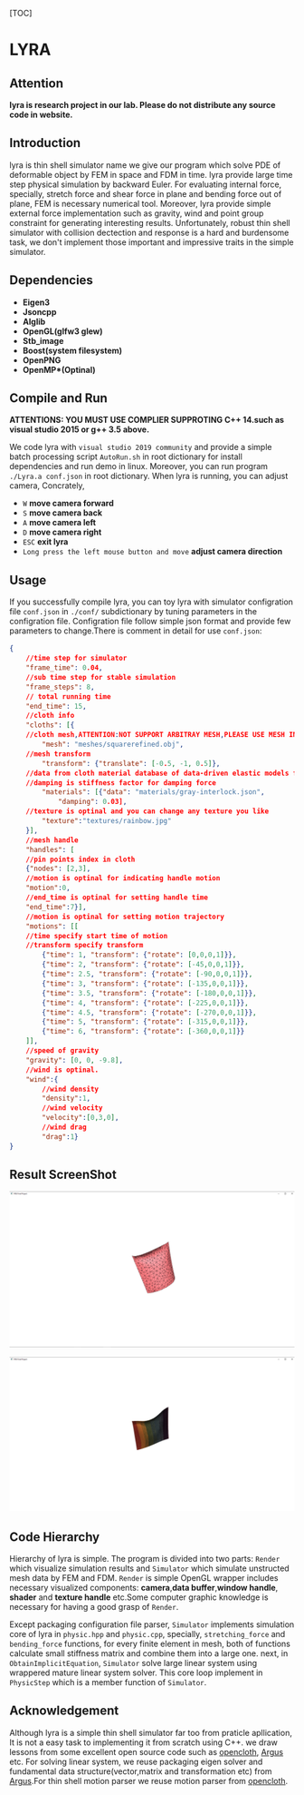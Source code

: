 [TOC]

# LYRA

## Attention

__lyra is research project in our lab. Please do not distribute any source code in website.__

## Introduction

lyra is thin shell simulator name we give our program which solve PDE of deformable object by FEM in space and FDM in time. lyra provide large time step physical simulation by backward Euler. For evaluating internal force, specially, stretch force and shear force in plane and bending force out of plane, FEM is necessary numerical tool. Moreover, lyra provide simple external force implementation such as gravity, wind and point group constraint for generating interesting results. Unfortunately, robust thin shell simulator with collision dectection and response is a hard and burdensome task, we don't implement those important and impressive traits in the simple simulator.

## Dependencies

* __Eigen3__
* __Jsoncpp__
* __Alglib__
* __OpenGL(glfw3 glew)__
* __Stb_image__
* __Boost(system filesystem)__
* __OpenPNG__
* __OpenMP*(Optinal)__

## Compile and Run

__ATTENTIONS: YOU MUST USE COMPLIER SUPPROTING C++ 14.such as visual studio 2015 or g++ 3.5 above.__

We code lyra with `visual studio 2019 community` and provide a simple batch processing script `AutoRun.sh` in root dictionary for install dependencies and run demo in linux. Moreover, you can run program `./Lyra.a conf.json` in root dictionary. When lyra is running, you can adjust
camera, Concrately,

* `W` __move camera forward__
* `S` __move camera back__
* `A` __move camera left__
* `D` __move camera right__
* `ESC` __exit lyra__
* `Long press the left mouse button and move` __adjust camera direction__

## Usage

If you successfully compile lyra, you can toy lyra with simulator configration file `conf.json` in `./conf/` subdictionary by tuning parameters in
the configration file. Configration file follow simple json format and provide few parameters to change.There is comment in detail for use `conf.json`:
```json
{
	//time step for simulator
    "frame_time": 0.04,  
    //sub time step for stable simulation
    "frame_steps": 8,	
    // total running time
    "end_time": 15,		
    //cloth info
    "cloths": [{
    //cloth mesh,ATTENTION:NOT SUPPORT ARBITRAY MESH,PLEASE USE MESH IN meshes subdictionary		
        "mesh": "meshes/squarerefined.obj",
    //mesh transform	
        "transform": {"translate": [-0.5, -1, 0.5]},
    //data from cloth material database of data-driven elastic models for cloth acquired by Huamin Wang,Ravi Ramamoorthi,and James O'Brien
    //damping is stiffness factor for damping force
        "materials": [{"data": "materials/gray-interlock.json",
            "damping": 0.03],
    //texture is optinal and you can change any texture you like
        "texture":"textures/rainbow.jpg"
    }],
    //mesh handle
    "handles": [
    //pin points index in cloth
    {"nodes": [2,3],
    //motion is optinal for indicating handle motion 
    "motion":0,
    //end_time is optinal for setting handle time
    "end_time":7}],
    //motion is optinal for setting motion trajectory
    "motions": [[
    //time specify start time of motion
    //transform specify transform
        {"time": 1, "transform": {"rotate": [0,0,0,1]}},
        {"time": 2, "transform": {"rotate": [-45,0,0,1]}},
        {"time": 2.5, "transform": {"rotate": [-90,0,0,1]}},
        {"time": 3, "transform": {"rotate": [-135,0,0,1]}},
        {"time": 3.5, "transform": {"rotate": [-180,0,0,1]}},
        {"time": 4, "transform": {"rotate": [-225,0,0,1]}},
        {"time": 4.5, "transform": {"rotate": [-270,0,0,1]}},
        {"time": 5, "transform": {"rotate": [-315,0,0,1]}},
        {"time": 6, "transform": {"rotate": [-360,0,0,1]}}
    ]],
    //speed of gravity
    "gravity": [0, 0, -9.8],
    //wind is optinal.
    "wind":{
    	//wind density
    	"density":1,
    	//wind velocity
    	"velocity":[0,3,0],
    	//wind drag
    	"drag":1}
}

```

## Result ScreenShot

![thin shell without texture](./img/1.png)

![thin shell with texture](./img/2.png)

## Code Hierarchy

Hierarchy of lyra is simple. The program is divided into two parts: `Render` which visualize simulation results and `Simulator` which simulate
unstructed mesh data by FEM and FDM. `Render` is simple OpenGL wrapper includes necessary visualized components: __camera__,__data buffer__,__window handle__, __shader__ and __texture handle__ etc.Some computer graphic knowledge is necessary for having a good grasp of `Render`.

Except packaging configuration file parser, `Simulator` implements simulation core of lyra in `physic.hpp` and `physic.cpp`, specially, `stretching_force` and `bending_force` functions, for every finite element in mesh, both of functions calculate small stiffness matrix and combine them into a large one. 
next, in `ObtainImplicitEquation`, `Simulator` solve large linear system using wrappered mature linear system solver. This core loop implement in
`PhysicStep` which is a member function of `Simulator`. 

## Acknowledgement

Although lyra is a simple thin shell simulator far too from praticle apllication, It is not a easy task to implementing it from scratch using C++. we draw lessons from some excellent open source code such as [opencloth](https://github.com/mmmovania/opencloth), [Argus](https://github.com/lijieumn/argus-distribution) etc. For solving linear system, we reuse packaging eigen solver and fundamental data structure(vector,matrix and transformation etc) from [Argus](https://github.com/lijieumn/argus-distribution).For thin shell motion parser we reuse motion parser from [opencloth](https://github.com/mmmovania/opencloth).






